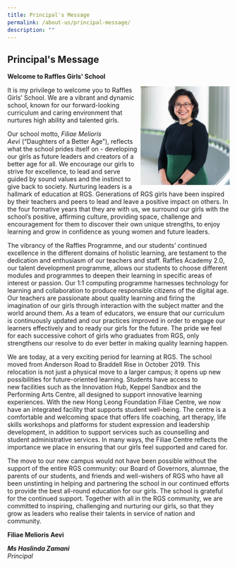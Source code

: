 ```yaml
---
title: Principal's Message
permalink: /about-us/principal-message/
description: ""
---
```

## Principal's Message

**Welcome to Raffles Girls' School**

<img src="/images/prinmsg.jpg" style="width:40%" align=right>

It is my privilege to welcome you to Raffles Girls’ School. We are a vibrant and dynamic school, known for our forward-looking curriculum and caring environment that nurtures high ability and talented girls.

Our school motto, _Filiae Melioris Aevi_ (“Daughters of a Better Age”), reflects what the school prides itself on - developing our girls as future leaders and creators of a better age for all. We encourage our girls to strive for excellence, to lead and serve guided by sound values and the instinct to give back to society. Nurturing leaders is a hallmark of education at RGS. Generations of RGS girls have been inspired by their teachers and peers to lead and leave a positive impact on others. In the four formative years that they are with us, we surround our girls with the school’s positive, affirming culture, providing space, challenge and encouragement for them to discover their own unique strengths, to enjoy learning and grow in confidence as young women and future leaders.

The vibrancy of the Raffles Programme, and our students’ continued excellence in the different domains of holistic learning, are testament to the dedication and enthusiasm of our teachers and staff. Raffles Academy 2.0, our talent development programme, allows our students to choose different modules and programmes to deepen their learning in specific areas of interest or passion. Our 1:1 computing programme harnesses technology for learning and collaboration to produce responsible citizens of the digital age. Our teachers are passionate about quality learning and firing the imagination of our girls through interaction with the subject matter and the world around them. As a team of educators, we ensure that our curriculum is continuously updated and our practices improved in order to engage our learners effectively and to ready our girls for the future. The pride we feel for each successive cohort of girls who graduates from RGS, only strengthens our resolve to do ever better in making quality learning happen.

We are today, at a very exciting period for learning at RGS. The school moved from Anderson Road to Braddell Rise in October 2019. This relocation is not just a physical move to a larger campus; it opens up new possibilities for future-oriented learning. Students have access to new facilities such as the Innovation Hub, Keppel Sandbox and the Performing Arts Centre, all designed to support innovative learning experiences. With the new Hong Leong Foundation Filiae Centre, we now have an integrated facility that supports student well-being. The centre is a comfortable and welcoming space that offers life coaching, art therapy, life skills workshops and platforms for student expression and leadership development, in addition to support services such as counselling and student administrative services. In many ways, the Filiae Centre reflects the importance we place in ensuring that our girls feel supported and cared for.

The move to our new campus would not have been possible without the support of the entire RGS community: our Board of Governors, alumnae, the parents of our students, and friends and well-wishers of RGS who have all been unstinting in helping and partnering the school in our continued efforts to provide the best all-round education for our girls. The school is grateful for the continued support. Together with all in the RGS community, we are committed to inspiring, challenging and nurturing our girls, so that they grow as leaders who realise their talents in service of nation and community.

__Filiae Melioris Aevi__

_**Ms Haslinda Zamani**  <br>
_Principal__